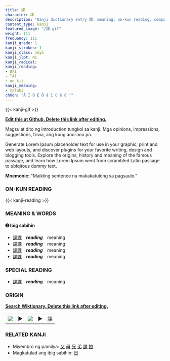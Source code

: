```yaml
---
title: 課
character: 課
description: "Kanji dictionary entry 課: meaning, on-kun reading, compounds, origin, related kanji"
content_type: kanji
featured_image: "/課.gif"
weight: 111
frequency: 111
kanji_grade: 1
kanji_strokes: 1
kanji_class: Jōyō
kanji_jlpt: N1
kanji_radical: 
kanji_reading: 
- DAI
- TAI
- oo-kii
kanji_meaning:
- malaki
chōon: "Ā Ī Ū Ē Ō ā ī ū ē ō ’"
---
```

[//]: # (Don't edit the line below. Kanji animated GIF code is automatically generated.)
{{< kanji-gif >}}

[//]: # (Edit below this line.)

**[Edit this at Github. Delete this link after editing.](https://github.com/tim0g/tim/tree/main/content/kanji/課/index.md)**

Magsulat dito ng introduction tungkol sa kanji. Mga opinions, impressions, suggestions, trivia, ang kung ano-ano pa.

Generate Lorem Ipsum placeholder text for use in your graphic, print and web layouts, and discover plugins for your favorite writing, design and blogging tools. Explore the origins, history and meaning of the famous passage, and learn how Lorem Ipsum went from scrambled Latin passage to ubiqitous dummy text.
 
**Mnemonic:** "Maikling sentence na makakatulong sa pagsaulo."

### ON-KUN READING

[//]: # (Don't edit the line below. ON-KUN READING code is automatically generated.)
{{< kanji-reading >}}

### MEANING & WORDS

#### ➊ **Ibig sabihin**
  - [課](../課)[課](../課)　***reading***　meaning
  - [課](../課)[課](../課)　***reading***　meaning
  - [課](../課)[課](../課)　***reading***　meaning
  - [課](../課)[課](../課)　***reading***　meaning

### SPECIAL READING
  - [課](../課)[課](../課)　***reading***　meaning

### ORIGIN

**[Search Wiktionary. Delete this link after editing.](https://wiktionary.org/wiki/課)**
<table class="kanji-table"><tr><td>
<img src="60px-課-bronze.svg.png">
</td><td>▶</td><td>
<img src="60px-課-oracle.svg.png">
</td><td>▶</td>
<td class="kanji-origin">課</td>
</tr></table>

### RELATED KANJI
- Miyembro ng pamilya: [父](../父) [母](../母) [兄](../兄) [弟](../弟) [課](../課) [娘](../娘)
- Magkatulad ang ibig sabihin: [日](../日)
